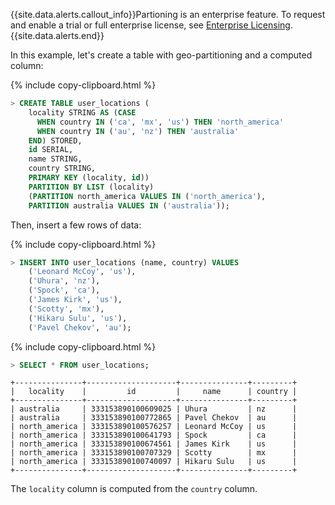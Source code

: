 {{site.data.alerts.callout_info}}Partioning is an enterprise feature. To request and enable a trial or full enterprise license, see <a href="enterprise-licensing.html">Enterprise Licensing</a>.{{site.data.alerts.end}}

In this example, let's create a table with geo-partitioning and a computed column:

{% include copy-clipboard.html %}
~~~ sql
> CREATE TABLE user_locations (
    locality STRING AS (CASE
      WHEN country IN ('ca', 'mx', 'us') THEN 'north_america'
      WHEN country IN ('au', 'nz') THEN 'australia'
    END) STORED,
    id SERIAL,
    name STRING,
    country STRING,
    PRIMARY KEY (locality, id))
    PARTITION BY LIST (locality)
    (PARTITION north_america VALUES IN ('north_america'),
    PARTITION australia VALUES IN ('australia'));
~~~

Then, insert a few rows of data:

{% include copy-clipboard.html %}
~~~ sql
> INSERT INTO user_locations (name, country) VALUES
    ('Leonard McCoy', 'us'),
    ('Uhura', 'nz'),
    ('Spock', 'ca'),
    ('James Kirk', 'us'),
    ('Scotty', 'mx'),
    ('Hikaru Sulu', 'us'),
    ('Pavel Chekov', 'au');
~~~

{% include copy-clipboard.html %}
~~~ sql
> SELECT * FROM user_locations;
~~~
~~~
+---------------+--------------------+---------------+---------+
|   locality    |         id         |     name      | country |
+---------------+--------------------+---------------+---------+
| australia     | 333153890100609025 | Uhura         | nz      |
| australia     | 333153890100772865 | Pavel Chekov  | au      |
| north_america | 333153890100576257 | Leonard McCoy | us      |
| north_america | 333153890100641793 | Spock         | ca      |
| north_america | 333153890100674561 | James Kirk    | us      |
| north_america | 333153890100707329 | Scotty        | mx      |
| north_america | 333153890100740097 | Hikaru Sulu   | us      |
+---------------+--------------------+---------------+---------+
~~~

The `locality` column is computed from the `country` column.
